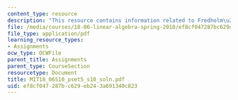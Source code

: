 ```yaml
---
content_type: resource
description: "This resource contains information related to Fredholm\u2019s alternative."
file: /media/courses/18-06-linear-algebra-spring-2010/ef8cf047287bc629eb243a691340c823_MIT18_06S10_pset5_s10_soln.pdf
file_type: application/pdf
learning_resource_types:
- Assignments
ocw_type: OCWFile
parent_title: Assignments
parent_type: CourseSection
resourcetype: Document
title: MIT18_06S10_pset5_s10_soln.pdf
uid: ef8cf047-287b-c629-eb24-3a691340c823
---
```

